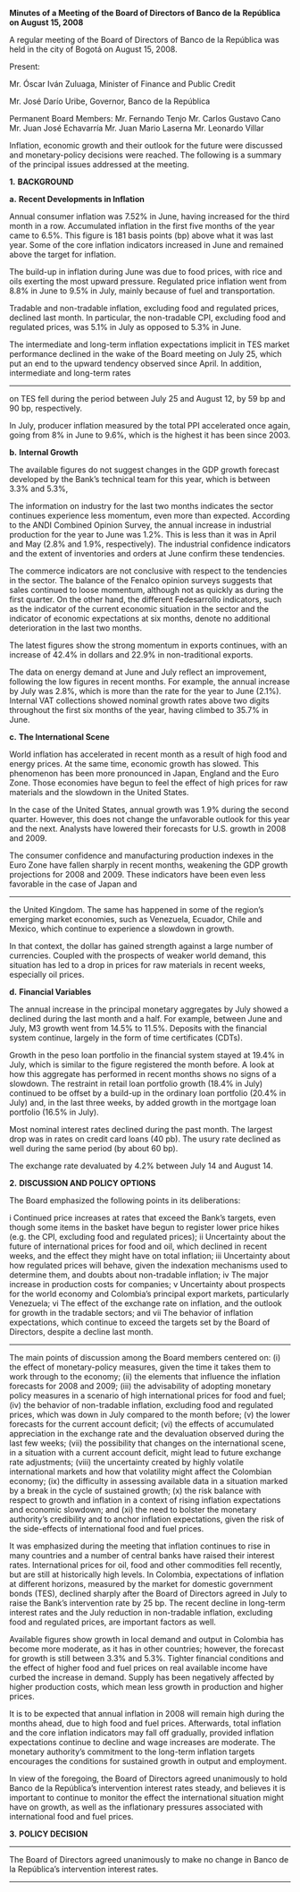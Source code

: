 **Minutes of a Meeting of the Board of Directors of Banco de la**
**República on August 15, 2008**

A regular meeting of the Board of Directors of Banco de la República was held in the
city of Bogotá on August 15, 2008.

Present:

Mr. Óscar Iván Zuluaga, Minister of Finance and Public Credit

Mr. José Darío Uribe, Governor, Banco de la República

Permanent Board Members:
Mr. Fernando Tenjo
Mr. Carlos Gustavo Cano
Mr. Juan José Echavarría
Mr. Juan Mario Laserna
Mr. Leonardo Villar

Inflation, economic growth and their outlook for the future were discussed and
monetary-policy decisions were reached. The following is a summary of the principal
issues addressed at the meeting.

**1.** **BACKGROUND**

**a.** **Recent Developments in Inflation**

Annual consumer inflation was 7.52% in June, having increased for the third
month in a row. Accumulated inflation in the first five months of the year came to 6.5%.
This figure is 181 basis points (bp) above what it was last year. Some of the core
inflation indicators increased in June and remained above the target for inflation.

The build-up in inflation during June was due to food prices, with rice and oils
exerting the most upward pressure. Regulated price inflation went from 8.8% in June to
9.5% in July, mainly because of fuel and transportation.

Tradable and non-tradable inflation, excluding food and regulated prices,
declined last month. In particular, the non-tradable CPI, excluding food and regulated
prices, was 5.1% in July as opposed to 5.3% in June.

The intermediate and long-term inflation expectations implicit in TES market
performance declined in the wake of the Board meeting on July 25, which put an end to
the upward tendency observed since April. In addition, intermediate and long-term rates


-----

on TES fell during the period between July 25 and August 12, by 59 bp and 90 bp,
respectively.

In July, producer inflation measured by the total PPI accelerated once again,
going from 8% in June to 9.6%, which is the highest it has been since 2003.

**b.** **Internal Growth**

The available figures do not suggest changes in the GDP growth forecast
developed by the Bank’s technical team for this year, which is between 3.3% and 5.3%,

The information on industry for the last two months indicates the sector
continues experience less momentum, even more than expected. According to the ANDI
Combined Opinion Survey, the annual increase in industrial production for the year to
June was 1.2%. This is less than it was in April and May (2.8% and 1.9%, respectively).
The industrial confidence indicators and the extent of inventories and orders at June
confirm these tendencies.

The commerce indicators are not conclusive with respect to the tendencies in the
sector. The balance of the Fenalco opinion surveys suggests that sales continued to
loose momentum, although not as quickly as during the first quarter. On the other hand,
the different Fedesarrollo indicators, such as the indicator of the current economic
situation in the sector and the indicator of economic expectations at six months, denote
no additional deterioration in the last two months.

The latest figures show the strong momentum in exports continues, with an
increase of 42.4% in dollars and 22.9% in non-traditional exports.

The data on energy demand at June and July reflect an improvement, following
the low figures in recent months. For example, the annual increase by July was 2.8%,
which is more than the rate for the year to June (2.1%). Internal VAT collections
showed nominal growth rates above two digits throughout the first six months of the
year, having climbed to 35.7% in June.

**c.** **The International Scene**

World inflation has accelerated in recent month as a result of high food and
energy prices. At the same time, economic growth has slowed. This phenomenon has
been more pronounced in Japan, England and the Euro Zone. Those economies have
begun to feel the effect of high prices for raw materials and the slowdown in the United
States.

In the case of the United States, annual growth was 1.9% during the second
quarter. However, this does not change the unfavorable outlook for this year and the
next. Analysts have lowered their forecasts for U.S. growth in 2008 and 2009.

The consumer confidence and manufacturing production indexes in the Euro
Zone have fallen sharply in recent months, weakening the GDP growth projections for
2008 and 2009. These indicators have been even less favorable in the case of Japan and


-----

the United Kingdom. The same has happened in some of the region’s emerging market
economies, such as Venezuela, Ecuador, Chile and Mexico, which continue to
experience a slowdown in growth.

In that context, the dollar has gained strength against a large number of
currencies. Coupled with the prospects of weaker world demand, this situation has led
to a drop in prices for raw materials in recent weeks, especially oil prices.

**d.** **Financial Variables**

The annual increase in the principal monetary aggregates by July showed a
declined during the last month and a half. For example, between June and July, M3
growth went from 14.5% to 11.5%. Deposits with the financial system continue, largely
in the form of time certificates (CDTs).

Growth in the peso loan portfolio in the financial system stayed at 19.4% in July,
which is similar to the figure registered the month before. A look at how this aggregate
has performed in recent months shows no signs of a slowdown. The restraint in retail
loan portfolio growth (18.4% in July) continued to be offset by a build-up in the
ordinary loan portfolio (20.4% in July) and, in the last three weeks, by added growth in
the mortgage loan portfolio (16.5% in July).

Most nominal interest rates declined during the past month. The largest drop was
in rates on credit card loans (40 pb). The usury rate declined as well during the same
period (by about 60 bp).

The exchange rate devaluated by 4.2% between July 14 and August 14.

**2.** **DISCUSSION AND POLICY OPTIONS**

The Board emphasized the following points in its deliberations:

i Continued price increases at rates that exceed the Bank’s targets, even though
some items in the basket have begun to register lower price hikes (e.g. the CPI,
excluding food and regulated prices);
ii Uncertainty about the future of international prices for food and oil, which
declined in recent weeks, and the effect they might have on total inflation;
iii Uncertainty about how regulated prices will behave, given the indexation
mechanisms used to determine them, and doubts about non-tradable inflation;
iv The major increase in production costs for companies;
v Uncertainty about prospects for the world economy and Colombia’s principal
export markets, particularly Venezuela;
vi The effect of the exchange rate on inflation, and the outlook for growth in the
tradable sectors; and
vii The behavior of inflation expectations, which continue to exceed the targets
set by the Board of Directors, despite a decline last month.


-----

The main points of discussion among the Board members centered on: (i) the effect
of monetary-policy measures, given the time it takes them to work through to the
economy; (ii) the elements that influence the inflation forecasts for 2008 and 2009; (iii)
the advisability of adopting monetary policy measures in a scenario of high
international prices for food and fuel; (iv) the behavior of non-tradable inflation,
excluding food and regulated prices, which was down in July compared to the month
before; (v) the lower forecasts for the current account deficit; (vi) the effects of
accumulated appreciation in the exchange rate and the devaluation observed during the
last few weeks; (vii) the possibility that changes on the international scene, in a situation
with a current account deficit, might lead to future exchange rate adjustments; (viii) the
uncertainty created by highly volatile international markets and how that volatility
might affect the Colombian economy; (ix) the difficulty in assessing available data in a
situation marked by a break in the cycle of sustained growth; (x) the risk balance with
respect to growth and inflation in a context of rising inflation expectations and
economic slowdown; and (xi) the need to bolster the monetary authority’s credibility
and to anchor inflation expectations, given the risk of the side-effects of international
food and fuel prices.

It was emphasized during the meeting that inflation continues to rise in many
countries and a number of central banks have raised their interest rates. International
prices for oil, food and other commodities fell recently, but are still at historically high
levels. In Colombia, expectations of inflation at different horizons, measured by the
market for domestic government bonds (TES), declined sharply after the Board of
Directors agreed in July to raise the Bank’s intervention rate by 25 bp. The recent
decline in long-term interest rates and the July reduction in non-tradable inflation,
excluding food and regulated prices, are important factors as well.

Available figures show growth in local demand and output in Colombia has become
more moderate, as it has in other countries; however, the forecast for growth is still
between 3.3% and 5.3%. Tighter financial conditions and the effect of higher food and
fuel prices on real available income have curbed the increase in demand. Supply has
been negatively affected by higher production costs, which mean less growth in
production and higher prices.

It is to be expected that annual inflation in 2008 will remain high during the months
ahead, due to high food and fuel prices. Afterwards, total inflation and the core inflation
indicators may fall off gradually, provided inflation expectations continue to decline and
wage increases are moderate. The monetary authority’s commitment to the long-term
inflation targets encourages the conditions for sustained growth in output and
employment.

In view of the foregoing, the Board of Directors agreed unanimously to hold Banco
de la República’s intervention interest rates steady, and believes it is important to
continue to monitor the effect the international situation might have on growth, as well
as the inflationary pressures associated with international food and fuel prices.

**3.** **POLICY DECISION**


-----

The Board of Directors agreed unanimously to make no change in Banco de la
República’s intervention interest rates.


-----

